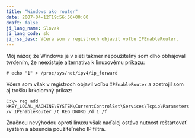 ```yaml
---
title: "Windows ako router"
date: 2007-04-12T19:56:56+00:00
draft: false
ji_lang_name: Slovak
ji_lang_code: sk
ji_rss_desc: Včera som v registroch objavil voľbu IPEnableRouter.
---
```


Môj názor, že Windows je v sieti takmer nepoužiteľný som dlho obhajoval tvrdením, že neexistuje alternatíva k linuxovému príkazu:

```
# echo "1" > /proc/sys/net/ipv4/ip_forward
```

Včera som však v registroch objavil voľbu `IPEnableRouter` a zostrojil som aj trošku krkolomný príkaz:

```
C:\> reg add HKEY_LOCAL_MACHINE\SYSTEM\CurrentControlSet\Services\Tcpip\Parameters /v IPEnableRouter /t REG_DWORD /d 1 /f
```

Značnou nevýhodou oproti linuxu však naďalej ostáva nutnosť reštartovať systém a absencia použiteľného IP filtra.